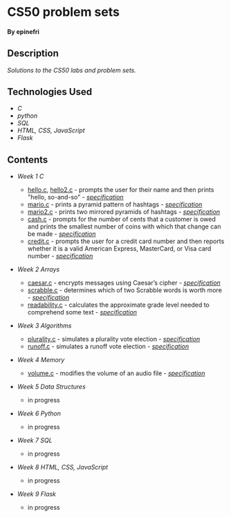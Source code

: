 # CS50 problem sets

#### By epinefri

## Description

_Solutions to the CS50 labs and problem sets._

## Technologies Used

* _C_
* _python_
* _SQL_
* _HTML, CSS, JavaScript_
* _Flask_


## Contents

* _Week 1 C_
  * [hello.c](week1/hello.c), [hello2.c](week1/hello2.c) - prompts the user for their name and then prints "hello, so-and-so" - _[specification](https://cs50.harvard.edu/x/2022/psets/1/hello/)_
  * [mario.c](week1/mario.c) - prints a pyramid pattern of hashtags - _[specification](https://cs50.harvard.edu/x/2022/psets/1/mario/less/)_
  * [mario2.c](week1/mario2.c) - prints two mirrored pyramids of hashtags - _[specification](https://cs50.harvard.edu/x/2022/psets/1/mario/more/)_
  * [cash.c](week1/cash.c) - prompts for the number of cents that a customer is owed and prints the smallest number of coins with which that change can be made  - _[specification](https://cs50.harvard.edu/x/2022/psets/1/cash/)_
  * [credit.c](week1/credit.c) - prompts the user for a credit card number and then reports whether it is a valid American Express, MasterCard, or Visa card number - _[specification](https://cs50.harvard.edu/x/2022/psets/1/credit/)_ 
  
* _Week 2 Arrays_
  * [caesar.c](week2/caesar.c) - encrypts messages using Caesar’s cipher - _[specification](https://cs50.harvard.edu/x/2022/psets/2/caesar/)_
  * [scrabble.c](week2/scrabble.c) - determines which of two Scrabble words is worth more - _[specification](https://cs50.harvard.edu/x/2022/labs/2)_
  * [readability.c](week2/readability.c) - calculates the approximate grade level needed to comprehend some text - _[specification](https://cs50.harvard.edu/x/2022/psets/2)_
  
* _Week 3 Algorithms_
  * [plurality.c](week3/plurality.c) - simulates a plurality vote election - _[specification](https://cs50.harvard.edu/x/2022/psets/3/plurality/)_
  * [runoff.c](week3/runoff.c) - simulates a runoff vote election - _[specification](https://cs50.harvard.edu/x/2022/psets/3/runoff/)_

* _Week 4 Memory_
  * [volume.c](week4/volume.c) - modifies the volume of an audio file - _[specification](https://cs50.harvard.edu/x/2022/labs/4/)_

* _Week 5 Data Structures_
  * in progress
* _Week 6 Python_
  * in progress
* _Week 7 SQL_
  * in progress
* _Week 8 HTML, CSS, JavaScript_
  * in progress  
* _Week 9 Flask_
  * in progress
